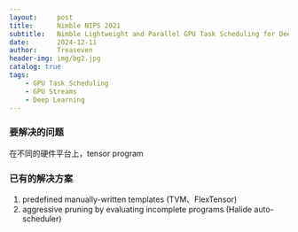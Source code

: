 ```yaml
---
layout:     post
title:      Nimble NIPS 2021
subtitle:   Nimble Lightweight and Parallel GPU Task Scheduling for Deep Learning
date:       2024-12-11
author:     Treaseven
header-img: img/bg2.jpg
catalog: true
tags:
    - GPU Task Scheduling
    - GPU Streams
    - Deep Learning
---
```


### 要解决的问题
在不同的硬件平台上，tensor program

### 已有的解决方案
1. predefined manually-written templates (TVM、FlexTensor)
2. aggressive pruning by evaluating incomplete programs (Halide auto-scheduler)